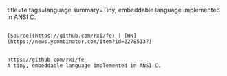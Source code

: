 title=fe
tags=language
summary=Tiny, embeddable language implemented in ANSI C.
~~~~~~

[Source](https://github.com/rxi/fe) | [HN](https://news.ycombinator.com/item?id=22785137)


https://github.com/rxi/fe
A tiny, embeddable language implemented in ANSI C.
